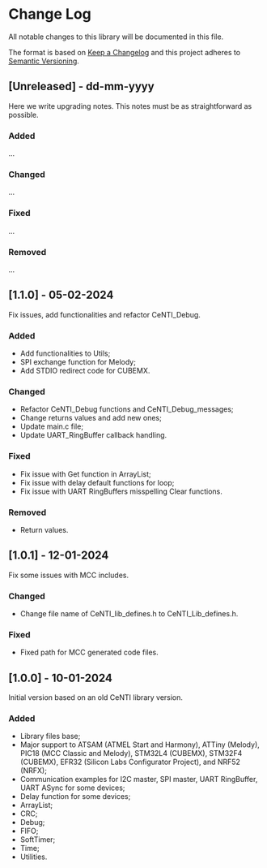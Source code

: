# Change Log
All notable changes to this library will be documented in this file.

The format is based on [Keep a Changelog](http://keepachangelog.com/)
and this project adheres to [Semantic Versioning](http://semver.org/).

## [Unreleased] - dd-mm-yyyy
Here we write upgrading notes. This notes must be as straightforward as possible.

### Added
...

### Changed
...

### Fixed
...

### Removed
...


## [1.1.0] - 05-02-2024
Fix issues, add functionalities and refactor CeNTI_Debug.

### Added
- Add functionalities to Utils;
- SPI exchange function for Melody;
- Add STDIO redirect code for CUBEMX.

### Changed
- Refactor CeNTI_Debug functions and CeNTI_Debug_messages;
- Change returns values and add new ones;
- Update main.c file;
- Update UART_RingBuffer callback handling.

### Fixed
- Fix issue with Get function in ArrayList;
- Fix issue with delay default functions for loop;
- Fix issue with UART RingBuffers misspelling Clear functions.

### Removed 
- Return values.

## [1.0.1] - 12-01-2024
Fix some issues with MCC includes.

### Changed
- Change file name of CeNTI_lib_defines.h to CeNTI_Lib_defines.h.

### Fixed
- Fixed path for MCC generated code files.


## [1.0.0] - 10-01-2024
Initial version based on an old CeNTI library version.

### Added
- Library files base;
- Major support to ATSAM (ATMEL Start and Harmony), ATTiny (Melody), PIC18 (MCC Classic and Melody), STM32L4  (CUBEMX), STM32F4 (CUBEMX), EFR32 (Silicon Labs Configurator Project), and NRF52 (NRFX);
- Communication examples for I2C master, SPI master, UART RingBuffer, UART ASync for some devices;
- Delay function for some devices;
- ArrayList;
- CRC;
- Debug;
- FIFO;
- SoftTimer;
- Time;
- Utilities.
